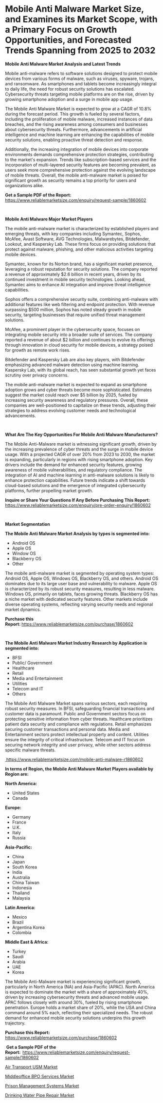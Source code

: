<p><h1>Mobile Anti Malware Market Size, and Examines its Market Scope, with a Primary Focus on Growth Opportunities, and Forecasted Trends Spanning from 2025 to 2032</h1></p><p><strong>Mobile Anti Malware Market Analysis and Latest Trends</strong></p>
<p><p>Mobile anti-malware refers to software solutions designed to protect mobile devices from various forms of malware, such as viruses, spyware, trojans, and ransomware. As smartphones and tablets become increasingly integral to daily life, the need for robust security solutions has escalated. Cybersecurity threats targeting mobile platforms are on the rise, driven by growing smartphone adoption and a surge in mobile app usage.</p><p>The Mobile Anti Malware Market is expected to grow at a CAGR of 10.8% during the forecast period. This growth is fueled by several factors, including the proliferation of mobile malware, increased instances of data breaches, and the rising awareness among consumers and businesses about cybersecurity threats. Furthermore, advancements in artificial intelligence and machine learning are enhancing the capabilities of mobile security solutions, enabling proactive threat detection and response.</p><p>Additionally, the increasing integration of mobile devices into corporate environments demands comprehensive protection strategies, contributing to the market's expansion. Trends like subscription-based services and the incorporation of multi-layered security features are becoming prevalent, as users seek more comprehensive protection against the evolving landscape of mobile threats. Overall, the mobile anti-malware market is poised for significant growth as security remains a top priority for users and organizations alike.</p></p>
<p><strong>Get a Sample PDF of the Report:&nbsp;</strong> <a href="https://www.reliablemarketsize.com/enquiry/request-sample/1860602?utm_campaign=1991&utm_medium=2&utm_source=Github&utm_content=ia&utm_term=09032025&utm_id=mobile-anti-malware">https://www.reliablemarketsize.com/enquiry/request-sample/1860602</a></p>
<p>&nbsp;</p>
<p><strong>Mobile Anti Malware Major Market Players</strong></p>
<p><p>The mobile anti-malware market is characterized by established players and emerging threats, with key companies including Symantec, Sophos, McAfee, Avast Software, AVG Technologies, Malwarebytes, Bitdefender, Lookout, and Kaspersky Lab. These firms focus on providing solutions that protect against malware, phishing, and other malicious activities targeting mobile devices.</p><p>Symantec, known for its Norton brand, has a significant market presence, leveraging a robust reputation for security solutions. The company reported a revenue of approximately $2.6 billion in recent years, driven by its continued investment in mobile security technologies. Looking ahead, Symantec aims to enhance AI integration and improve threat intelligence capabilities.</p><p>Sophos offers a comprehensive security suite, combining anti-malware with additional features like web filtering and endpoint protection. With revenue surpassing $500 million, Sophos has noted steady growth in mobile security, targeting businesses that require unified threat management solutions.</p><p>McAfee, a prominent player in the cybersecurity space, focuses on integrating mobile security into a broader suite of services. The company reported a revenue of about $2 billion and continues to evolve its offerings through innovation in cloud security for mobile devices, a strategy poised for growth as remote work rises.</p><p>Bitdefender and Kaspersky Lab are also key players, with Bitdefender emphasizing advanced malware detection using machine learning. Kaspersky Lab, with its global reach, has seen substantial growth yet faces scrutiny over privacy concerns.</p><p>The mobile anti-malware market is expected to expand as smartphone adoption grows and cyber threats become more sophisticated. Estimates suggest the market could reach over $5 billion by 2025, fueled by increasing security awareness and regulatory pressures. Overall, these companies are well-positioned to capitalize on these trends, adjusting their strategies to address evolving customer needs and technological advancements.</p></p>
<p>&nbsp;</p>
<p><strong>What Are The Key Opportunities For Mobile Anti Malware Manufacturers?</strong></p>
<p><p>The Mobile Anti-Malware market is witnessing significant growth, driven by the increasing prevalence of cyber threats and the surge in mobile device usage. With a projected CAGR of over 20% from 2023 to 2030, the market is expanding, particularly in regions with rising smartphone adoption. Key drivers include the demand for enhanced security features, growing awareness of mobile vulnerabilities, and regulatory compliance. The integration of AI and machine learning in anti-malware solutions is likely to enhance protection capabilities. Future trends indicate a shift towards cloud-based solutions and the emergence of integrated cybersecurity platforms, further propelling market growth.</p></p>
<p><strong>Inquire or Share Your Questions If Any Before Purchasing This Report:</strong> <a href="https://www.reliablemarketsize.com/enquiry/pre-order-enquiry/1860602?utm_campaign=1991&utm_medium=2&utm_source=Github&utm_content=ia&utm_term=09032025&utm_id=mobile-anti-malware">https://www.reliablemarketsize.com/enquiry/pre-order-enquiry/1860602</a></p>
<p>&nbsp;</p>
<p><strong>Market Segmentation</strong></p>
<p><strong>The Mobile Anti Malware Market Analysis by types is segmented into:</strong></p>
<p><ul><li>Android OS</li><li>Apple OS</li><li>Window OS</li><li>Blackberry OS</li><li>Other</li></ul></p>
<p><p>The mobile anti-malware market is segmented by operating system types: Android OS, Apple OS, Windows OS, Blackberry OS, and others. Android OS dominates due to its large user base and vulnerability to malware. Apple OS is characterized by its robust security measures, resulting in less malware. Windows OS, primarily on tablets, faces growing threats. Blackberry OS has a niche market with dedicated security features. Other markets include diverse operating systems, reflecting varying security needs and regional market dynamics.</p></p>
<p><strong>Purchase this Report:&nbsp;</strong><a href="https://www.reliablemarketsize.com/purchase/1860602?utm_campaign=1991&utm_medium=2&utm_source=Github&utm_content=ia&utm_term=09032025&utm_id=mobile-anti-malware">https://www.reliablemarketsize.com/purchase/1860602</a></p>
<p>&nbsp;</p>
<p><strong>The Mobile Anti Malware Market Industry Research by Application is segmented into:</strong></p>
<p><ul><li>BFSI</li><li>Public/ Government</li><li>Healthcare</li><li>Retail</li><li>Media and Entertainment</li><li>Utilities</li><li>Telecom and IT</li><li>Others</li></ul></p>
<p><p>The Mobile Anti Malware Market spans various sectors, each requiring robust security measures. In BFSI, safeguarding financial transactions and customer data is paramount. Public and Government sectors focus on protecting sensitive information from cyber threats. Healthcare prioritizes patient data security and compliance with regulations. Retail emphasizes securing customer transactions and personal data. Media and Entertainment sectors protect intellectual property and content. Utilities ensure the integrity of critical infrastructure. Telecom and IT focus on securing network integrity and user privacy, while other sectors address specific malware threats.</p></p>
<p><a href="https://www.reliablemarketsize.com/mobile-anti-malware-r1860602?utm_campaign=1991&utm_medium=2&utm_source=Github&utm_content=ia&utm_term=09032025&utm_id=mobile-anti-malware">&nbsp;https://www.reliablemarketsize.com/mobile-anti-malware-r1860602</a></p>
<p><strong>In terms of Region, the Mobile Anti Malware Market Players available by Region are:</strong></p>
<p>
    <p> <strong> North America: </strong>
        <ul>
            <li>United States</li>
            <li>Canada</li>
        </ul>
        </p> 
    <p> <strong> Europe: </strong>
        <ul>
            <li>Germany</li>
            <li>France</li>
            <li>U.K.</li>
            <li>Italy</li>
            <li>Russia</li>
        </ul>
        </p> 
    <p> <strong> Asia-Pacific: </strong>
        <ul>
            <li>China</li>
            <li>Japan</li>
            <li>South Korea</li>
            <li>India</li>
            <li>Australia</li>
            <li>China Taiwan</li>
            <li>Indonesia</li>
            <li>Thailand</li>
            <li>Malaysia</li>
        </ul>
        </p> 
    <p> <strong> Latin America: </strong>
        <ul>
            <li>Mexico</li>
            <li>Brazil</li>
            <li>Argentina Korea</li>
            <li>Colombia</li>
        </ul>
        </p> 
    <p> <strong> Middle East & Africa: </strong>
        <ul>
            <li>Turkey</li>
            <li>Saudi</li>
            <li>Arabia</li>
            <li>UAE</li>
            <li>Korea</li>
        </ul>
    </p>
    </p>
<p><p>The Mobile Anti-Malware market is experiencing significant growth, particularly in North America (NA) and Asia-Pacific (APAC). North America is expected to dominate the market with a share of approximately 40%, driven by increasing cybersecurity threats and advanced mobile usage. APAC follows closely with around 30%, fueled by rising smartphone penetration. Europe holds a market share of 20%, while the USA and China command around 5% each, reflecting their specialized needs. The robust demand for enhanced mobile security solutions underpins this growth trajectory.</p></p>
<p><strong>Purchase this Report: </strong><a href="https://www.reliablemarketsize.com/purchase/1860602?utm_campaign=1991&utm_medium=2&utm_source=Github&utm_content=ia&utm_term=09032025&utm_id=mobile-anti-malware">https://www.reliablemarketsize.com/purchase/1860602</a></p>
<p>&nbsp;<strong>Get a Sample PDF of the Report:&nbsp;&nbsp;</strong><a href="https://www.reliablemarketsize.com/enquiry/request-sample/1860602?utm_campaign=1991&utm_medium=2&utm_source=Github&utm_content=ia&utm_term=09032025&utm_id=mobile-anti-malware">https://www.reliablemarketsize.com/enquiry/request-sample/1860602</a></p>
<p><strong></strong></p>
<p><p><a href="https://github.com/wraggfomath/Market-Research-Report-List-1/blob/main/air-transport-usm-market.md?utm_campaign=1991&utm_medium=2&utm_source=Github&utm_content=ia&utm_term=09032025&utm_id=mobile-anti-malware">Air Transport USM Market</a></p><p><a href="https://github.com/alawnhvicay/Market-Research-Report-List-1/blob/main/middleoffice-bpo-services-market.md?utm_campaign=1991&utm_medium=2&utm_source=Github&utm_content=ia&utm_term=09032025&utm_id=mobile-anti-malware">Middleoffice BPO Services Market</a></p><p><a href="https://github.com/ranewknaller/Market-Research-Report-List-1/blob/main/prison-management-systems-market.md?utm_campaign=1991&utm_medium=2&utm_source=Github&utm_content=ia&utm_term=09032025&utm_id=mobile-anti-malware">Prison Management Systems Market</a></p><p><a href="https://github.com/YashRP12/Market-Research-Report-List-7/blob/main/drinking-water-pipe-repair-market.md?utm_campaign=1991&utm_medium=2&utm_source=Github&utm_content=ia&utm_term=09032025&utm_id=mobile-anti-malware">Drinking Water Pipe Repair Market</a></p></p>